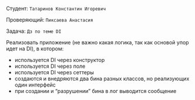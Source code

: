 Студент: `Татаринов Константин Игоревич`

Проверяющий: `Пиксаева Анастасия`

Задача: `Дз по теме DI`

Реализовать приложение (не важно какая логика, так как основой упор идет на DI), в котором:

* используется DI через конструктор
* используется DI через поле
* используется DI через сеттеры
* создаются и внедряются два бина разных классов, но реализующих один интерфейс
* при создании и “разрушении” бина в лог выводится сообщение
